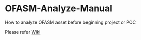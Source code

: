 # OFASM-Analyze-Manual
How to analyze OFASM asset before beginning project or POC

Please refer [Wiki](https://github.com/Tmaxsoft-Compiler/OFASM-Analyze-Manual/wiki)
